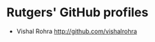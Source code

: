 Rutgers' GitHub profiles
====================================

- Vishal Rohra http://github.com/vishalrohra
